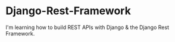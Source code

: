 # Django-Rest-Framework
I'm learning how to build REST APIs with Django &amp; the Django Rest Framework.

